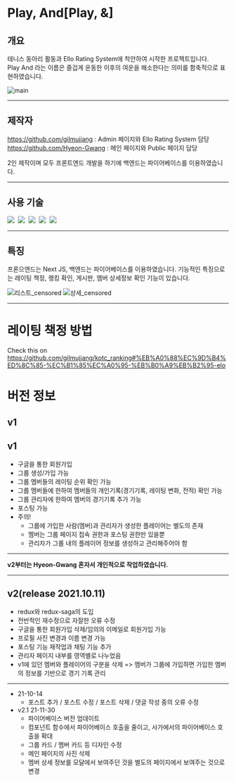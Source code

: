 # Play, And[Play, &]

## 개요
테니스 동아리 활동과 Ello Rating System에 착안하여 시작한 프로젝트입니다.<br />
Play And 라는 이름은 즐겁게 운동한 이후의 여운을 해소한다는 의미를 함축적으로 표현하였습니다.

![main](https://user-images.githubusercontent.com/48178101/127119650-2146d1e0-5aad-48b0-aa9b-d38c2ed66ba6.png)
___
## 제작자
https://github.com/gilmujjang : Admin 페이지와 Ello Rating System 담당<br />
https://github.com/Hyeon-Gwang : 메인 페이지와 Public 페이지 담당

2인 제작이며 모두 프론트엔드 개발을 하기에 백엔드는 파이어베이스를 이용하였습니다.
___
## 사용 기술
<img src="https://img.shields.io/badge/HTML-eb4d4b?style=for-the-badge&logo=HTML5&logoColor=white">&nbsp;
<img src="https://img.shields.io/badge/CSS-22a6b3?style=for-the-badge&logo=CSS3&logoColor=white">&nbsp;
<img src="https://img.shields.io/badge/Next.JS-30336b?style=for-the-badge&logo=Next.js&logoColor=white"/>&nbsp;
<img src="https://img.shields.io/badge/FIREBASE-f9ca24?style=for-the-badge&logo=Firebase&logoColor=white">&nbsp;
<img src="https://img.shields.io/badge/Semantic UI React-eb4d4b?style=for-the-badge&logo=Semantic UI React&logoColor=white">
___

## 특징
프론으엔드는 Next JS, 백엔드는 파이어베이스를 이용하였습니다.
기능적인 특징으로는 레이팅 책정, 랭킹 확인, 게시판, 멤버 상세정보 확인 기능이 있습니다.

![리스트_censored](https://user-images.githubusercontent.com/48178101/127119925-b2d3ef4e-b70b-4e76-8dc3-2a2ce5337a6a.jpg)
![상세_censored](https://user-images.githubusercontent.com/48178101/127119940-771c6186-3709-4028-a97b-ec19919f59ef.jpg)
___

# 레이팅 책정 방법
Check this on https://github.com/gilmujjang/kotc_ranking#%EB%A0%88%EC%9D%B4%ED%8C%85-%EC%B1%85%EC%A0%95-%EB%B0%A9%EB%B2%95-elo

# 버전 정보
## v1
## v1
- 구글을 통한 회원가입
- 그룹 생성/가입 가능
- 그룹 멤버들의 레이팅 순위 확인 가능
- 그룹 멤버들에 한하여 멤버들의 개인기록(경기기록, 레이팅 변화, 전적) 확인 가능
- 그룹 관리자에 한하여 멤버의 경기기록 추가 가능
- 포스팅 가능
- 주의!
  - 그룹에 가입한 사람(멤버)과 관리자가 생성한 플레이어는 별도의 존재
  - 멤버는 그룹 페이지 접속 권한과 포스팅 권한만 있을뿐
  - 관리자가 그룹 내의 플레이어 정보를 생성하고 관리해주어야 함
___
**v2부터는 Hyeon-Gwang 혼자서 개인적으로 작업하였습니다.**
___
## v2(release 2021.10.11)
- redux와 redux-saga의 도입
- 전반적인 재수정으로 자잘한 오류 수정
- 구글을 통한 회원가입 삭제/임의의 이메일로 회원가입 가능
- 프로필 사진 변경과 이름 변경 가능
- 포스팅 기능 재작업과 채팅 기능 추가
- 관리자 페이지 내부를 영역별로 나누었음
- v1에 있던 멤버와 플레이어의 구분을 삭제 => 멤버가 그룹에 가입하면 가입한 멤버의 정보를 기반으로 경기 기록 관리
___
- 21-10-14
  - 포스트 추가 / 포스트 수정 / 포스트 삭제 / 댓글 작성 중의 오류 수정
- v2.1 21-11-30
  - 파이어베이스 버전 업데이트
  - 컴포넌트 함수에서 파이어베이스 호출을 줄이고, 사가에서의 파이어베이스 호출을 확대
  - 그룹 카드 / 멤버 카드 등 디자인 수정
  - 메인 페이지의 사진 삭제
  - 멤버 상세 정보를 모달에서 보여주던 것을 별도의 페이지에서 보여주는 것으로 변경